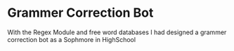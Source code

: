 # Grammer Correction Bot

With the Regex Module and free word databases I had designed a grammer correction bot as a Sophmore in HighSchool
